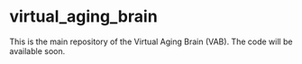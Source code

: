 # virtual_aging_brain
This is the main repository of the Virtual Aging Brain (VAB). The code will be available soon. 
